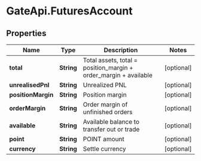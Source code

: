 # GateApi.FuturesAccount

## Properties

Name | Type | Description | Notes
------------ | ------------- | ------------- | -------------
**total** | **String** | Total assets, total &#x3D; position_margin + order_margin + available | [optional] 
**unrealisedPnl** | **String** | Unrealized PNL | [optional] 
**positionMargin** | **String** | Position margin | [optional] 
**orderMargin** | **String** | Order margin of unfinished orders | [optional] 
**available** | **String** | Available balance to transfer out or trade | [optional] 
**point** | **String** | POINT amount | [optional] 
**currency** | **String** | Settle currency | [optional] 

